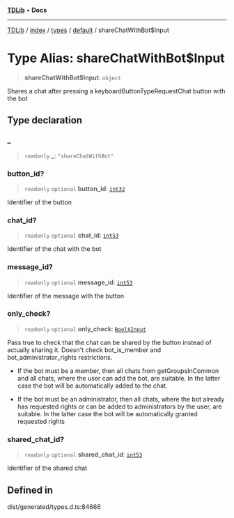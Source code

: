 [**TDLib**](../../../../../../README.md) • **Docs**

***

[TDLib](../../../../../../modules.md) / [index](../../../../../README.md) / [types](../../../README.md) / [default](../README.md) / shareChatWithBot$Input

# Type Alias: shareChatWithBot$Input

> **shareChatWithBot$Input**: `object`

Shares a chat after pressing a keyboardButtonTypeRequestChat button with the bot

## Type declaration

### \_

> `readonly` **\_**: `"shareChatWithBot"`

### button\_id?

> `readonly` `optional` **button\_id**: [`int32`](int32.md)

Identifier of the button

### chat\_id?

> `readonly` `optional` **chat\_id**: [`int53`](int53.md)

Identifier of the chat with the bot

### message\_id?

> `readonly` `optional` **message\_id**: [`int53`](int53.md)

Identifier of the message with the button

### only\_check?

> `readonly` `optional` **only\_check**: [`Bool$Input`](Bool$Input.md)

Pass true to check that the chat can be shared by the button instead of actually sharing it. Doesn't check bot_is_member and bot_administrator_rights restrictions.

- If the bot must be a member, then all chats from getGroupsInCommon and all chats, where the user can add the bot, are suitable. In the latter case the bot will be automatically added to the chat.

- If the bot must be an administrator, then all chats, where the bot already has requested rights or can be added to administrators by the user, are suitable. In the latter case the bot will be automatically granted requested rights

### shared\_chat\_id?

> `readonly` `optional` **shared\_chat\_id**: [`int53`](int53.md)

Identifier of the shared chat

## Defined in

dist/generated/types.d.ts:84666
